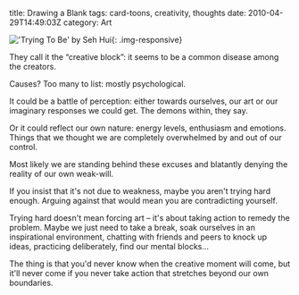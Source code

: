 title: Drawing a Blank
tags: card-toons, creativity, thoughts
date: 2010-04-29T14:49:03Z
category: Art

!['Trying To Be' by Seh Hui]({filename}/images/2010/04/tryingtobe-small.jpg){: .img-responsive}

They call it the “creative block”: it seems to be a common disease among the creators.

Causes? Too many to list: mostly psychological.

It could be a battle of perception: either towards ourselves, our art or our imaginary responses we could get. The demons within, they say.

Or it could reflect our own nature: energy levels, enthusiasm and emotions. Things that we thought we are completely overwhelmed by and out of our control.

Most likely we are standing behind these excuses and blatantly denying the reality of our own weak-will.

If you insist that it's not due to weakness, maybe you aren't trying hard enough. Arguing against that would mean you are contradicting yourself.

Trying hard doesn't mean forcing art – it's about taking action to remedy the problem. Maybe we just need to take a break, soak ourselves in an inspirational environment, chatting with friends and peers to knock up ideas, practicing deliberately, find our mental blocks…

The thing is that you'd never know when the creative moment will come, but it'll never come if you never take action that stretches beyond our own boundaries.
